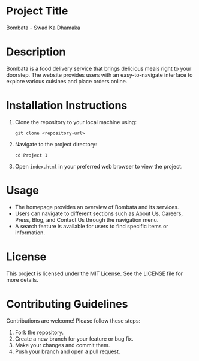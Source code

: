 # Project Title
Bombata - Swad Ka Dhamaka

# Description
Bombata is a food delivery service that brings delicious meals right to your doorstep. The website provides users with an easy-to-navigate interface to explore various cuisines and place orders online.

# Installation Instructions
1. Clone the repository to your local machine using:
   ```
   git clone <repository-url>
   ```
2. Navigate to the project directory:
   ```
   cd Project 1
   ```
3. Open `index.html` in your preferred web browser to view the project.

# Usage
- The homepage provides an overview of Bombata and its services.
- Users can navigate to different sections such as About Us, Careers, Press, Blog, and Contact Us through the navigation menu.
- A search feature is available for users to find specific items or information.

# License
This project is licensed under the MIT License. See the LICENSE file for more details.

# Contributing Guidelines
Contributions are welcome! Please follow these steps:
1. Fork the repository.
2. Create a new branch for your feature or bug fix.
3. Make your changes and commit them.
4. Push your branch and open a pull request.